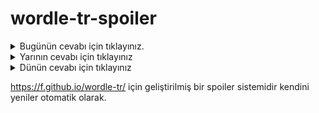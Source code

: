 # wordle-tr-spoiler

<details>
  <summary>Bugünün cevabı için tıklayınız.</summary>
  <br>
    <b> kutnu </b>
</details>

<details>
  <summary>Yarının cevabı için tıklayınız</summary>
  <br>
   <b> tekke </b>
</details>

<details>
  <summary>Dünün cevabı için tıklayınız </summary>
  <br>
  <b> sinüs </b>
</details>

https://f.github.io/wordle-tr/ için geliştirilmiş bir spoiler sistemidir kendini yeniler otomatik olarak.

